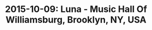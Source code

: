 ---
layout: show
title: '2015-10-09: Luna - Music Hall Of Williamsburg, Brooklyn, NY, USA'
name: 2015-10-09-luna-music-hall-of-williamsburg-brooklyn-ny-usa
artist-name: 'Luna'
show-venue: 'Music Hall Of Williamsburg, Brooklyn, NY, USA'
show-setlist: 
show-date: 2015-10-09
show-radio: 
show-lastfm: 
show-cancelled: 
performers: [
  "Dean Wareham - guitar/vocals",
  "Sean Eden - guitar",
  "Lee Wall - drums",
  "Britta Phillips - bass"
  ]
facebook-event-url: 
show-poster-url: 
show-ticket-url: 'http://www.ticketmaster.com/luna-brooklyn-new-york-10-09-2015/event/00004EA8A9FF5473?artistid=733769&majorcatid=10001&minorcatid=60'
show-venue-website: 'http://www.musichallofwilliamsburg.com/event/854003-luna-brooklyn'
show-additional: 
---